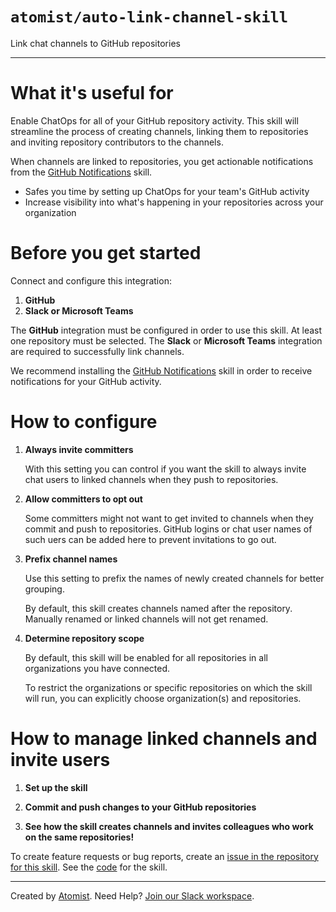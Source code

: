 # `atomist/auto-link-channel-skill`

<!---atomist-skill-description:start--->

Link chat channels to GitHub repositories

<!---atomist-skill-description:end--->

---

<!---atomist-skill-readme:start--->

# What it's useful for

Enable ChatOps for all of your GitHub repository activity. This skill will
streamline the process of creating channels, linking them to repositories and
inviting repository contributors to the channels.

When channels are linked to repositories, you get actionable notifications from
the [GitHub Notifications](https://go.atomist.com/catalog/skills/atomist/github-notifications-skill)
skill.

-   Safes you time by setting up ChatOps for your team's GitHub activity
-   Increase visibility into what's happening in your repositories across your
    organization

# Before you get started

Connect and configure this integration:

1. **GitHub**
1. **Slack or Microsoft Teams**

The **GitHub** integration must be configured in order to use this skill. At
least one repository must be selected. The **Slack** or **Microsoft Teams**
integration are required to successfully link channels.

We recommend installing the [GitHub Notifications](https://go.atomist.com/catalog/skills/atomist/github-notifications-skill)
skill in order to receive notifications for your GitHub activity.

# How to configure

1. **Always invite committers**

    With this setting you can control if you want the skill to always invite
    chat users to linked channels when they push to repositories.

1. **Allow committers to opt out**

    Some committers might not want to get invited to channels when they commit
    and push to repositories. GitHub logins or chat user names of such uers can
    be added here to prevent invitations to go out.

1. **Prefix channel names**

    Use this setting to prefix the names of newly created channels for better
    grouping.

    By default, this skill creates channels named after the repository. Manually
    renamed or linked channels will not get renamed.

1. **Determine repository scope**

    By default, this skill will be enabled for all repositories in all
    organizations you have connected.

    To restrict the organizations or specific repositories on which the skill
    will run, you can explicitly choose organization(s) and repositories.

# How to manage linked channels and invite users

1. **Set up the skill**

1. **Commit and push changes to your GitHub repositories**

1. **See how the skill creates channels and invites colleagues who work on the same repositories!**

To create feature requests or bug reports, create an [issue in the repository for this skill](https://github.com/atomist-skills/npm-license-usage-skill/issues).
See the [code](https://github.com/atomist-skills/npm-license-usage-skill) for the skill.

<!---atomist-skill-readme:end--->

---

Created by [Atomist][atomist].
Need Help? [Join our Slack workspace][slack].

[atomist]: https://atomist.com/ "Atomist - How Teams Deliver Software"
[slack]: https://join.atomist.com/ "Atomist Community Slack"
